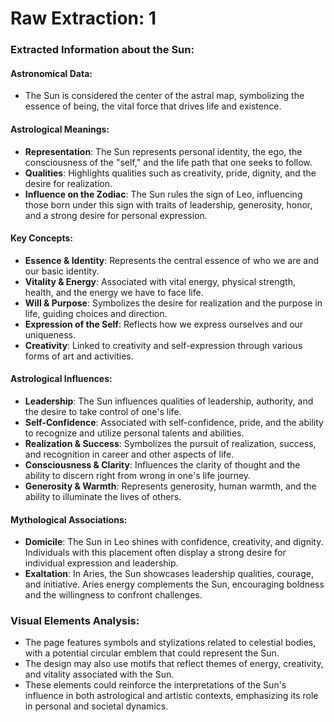 # Raw Extraction: 1

### Extracted Information about the Sun:

#### Astronomical Data:
- The Sun is considered the center of the astral map, symbolizing the essence of being, the vital force that drives life and existence.

#### Astrological Meanings:
- **Representation**: The Sun represents personal identity, the ego, the consciousness of the "self," and the life path that one seeks to follow.
- **Qualities**: Highlights qualities such as creativity, pride, dignity, and the desire for realization.
- **Influence on the Zodiac**: The Sun rules the sign of Leo, influencing those born under this sign with traits of leadership, generosity, honor, and a strong desire for personal expression.
  
#### Key Concepts:
- **Essence & Identity**: Represents the central essence of who we are and our basic identity.
- **Vitality & Energy**: Associated with vital energy, physical strength, health, and the energy we have to face life.
- **Will & Purpose**: Symbolizes the desire for realization and the purpose in life, guiding choices and direction.
- **Expression of the Self**: Reflects how we express ourselves and our uniqueness.
- **Creativity**: Linked to creativity and self-expression through various forms of art and activities.

#### Astrological Influences:
- **Leadership**: The Sun influences qualities of leadership, authority, and the desire to take control of one's life.
- **Self-Confidence**: Associated with self-confidence, pride, and the ability to recognize and utilize personal talents and abilities.
- **Realization & Success**: Symbolizes the pursuit of realization, success, and recognition in career and other aspects of life.
- **Consciousness & Clarity**: Influences the clarity of thought and the ability to discern right from wrong in one's life journey.
- **Generosity & Warmth**: Represents generosity, human warmth, and the ability to illuminate the lives of others.

#### Mythological Associations:
- **Domicile**: The Sun in Leo shines with confidence, creativity, and dignity. Individuals with this placement often display a strong desire for individual expression and leadership.
- **Exaltation**: In Aries, the Sun showcases leadership qualities, courage, and initiative. Aries energy complements the Sun, encouraging boldness and the willingness to confront challenges.

### Visual Elements Analysis:
- The page features symbols and stylizations related to celestial bodies, with a potential circular emblem that could represent the Sun. 
- The design may also use motifs that reflect themes of energy, creativity, and vitality associated with the Sun.
- These elements could reinforce the interpretations of the Sun's influence in both astrological and artistic contexts, emphasizing its role in personal and societal dynamics.